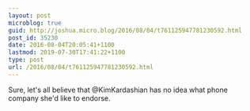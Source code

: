 ```yaml
---
layout: post
microblog: true
guid: http://joshua.micro.blog/2016/08/04/t761125947781230592.html
post_id: 35230
date: 2016-08-04T20:05:41+1100
lastmod: 2019-07-30T17:41:22+1100
type: post
url: /2016/08/04/t761125947781230592.html
---
```

Sure, let's all believe that @KimKardashian has no idea what phone company she'd like to endorse.

